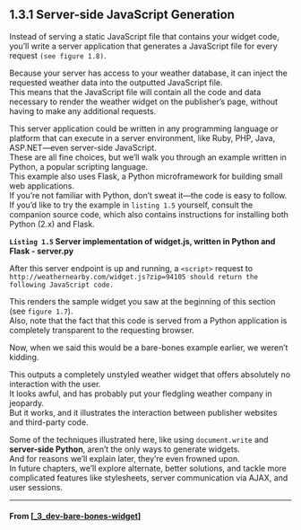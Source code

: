 ## **1.3.1 Server-side JavaScript Generation**

Instead of serving a static JavaScript file that contains your widget code, you’ll write a server application that generates a JavaScript file for every request `(see figure 1.8)`.

Because your server has access to your weather database, it can inject the requested weather data into the outputted JavaScript file.  
This means that the JavaScript file will contain all the code and data necessary to render the weather widget on the publisher’s page, without having to make any additional requests.

This server application could be written in any programming language or platform that can execute in a server environment, like Ruby, PHP, Java, ASP.NET—even server-side JavaScript.  
These are all fine choices, but we’ll walk you through an example written in Python, a popular scripting language.  
This example also uses Flask, a Python microframework for building small web applications.  
If you’re not familiar with Python, don’t sweat it—the code is easy to follow.  
If you’d like to try the example in `listing 1.5` yourself, consult the companion source code, which also contains instructions for installing both Python (2.x) and Flask.

**`Listing 1.5` Server implementation of widget.js, written in Python and Flask - server.py**

After this server endpoint is up and running, a `<script>` request to `http://weathernearby.com/widget.js?zip=94105 should return the following JavaScript code.`

This renders the sample widget you saw at the beginning of this section (see
`figure 1.7`).  
Also, note that the fact that this code is served from a Python application is completely transparent to the requesting browser.

Now, when we said this would be a bare-bones example earlier, we weren’t kidding.

This outputs a completely unstyled weather widget that offers absolutely no interaction with the user.  
It looks awful, and has probably put your fledgling weather company in jeopardy.  
But it works, and it illustrates the interaction between publisher websites and third-party code.

Some of the techniques illustrated here, like using `document.write` and **server-side Python**, aren’t the only ways to generate widgets.  
And for reasons we’ll explain later, they’re even frowned upon.  
In future chapters, we’ll explore alternate, better solutions, and tackle more complicated features like stylesheets, server communication via AJAX, and user sessions.

---

#### From [[_3_dev-bare-bones-widget]]

[//begin]: # "Autogenerated link references for markdown compatibility"
[_3_dev-bare-bones-widget]: _3_dev-bare-bones-widget "Dev Widget"
[//end]: # "Autogenerated link references"
